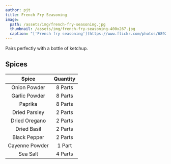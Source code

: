 ```yaml
---
author: pjt
title: French Fry Seasoning
image:
  path: /assets/img/french-fry-seasoning.jpg
  thumbnail: /assets/img/french-fry-seasoning-400x267.jpg
  caption: "['French fry seasoning'](https://www.flickr.com/photos/68928263@N00/6359275571) by [insidethemagic](https://www.flickr.com/photos/68928263@N00) is licensed under [CC BY-NC-ND 2.0](https://creativecommons.org/licenses/by-nc-nd/2.0/?ref=ccsearch&atype=rich)"
---
```


Pairs perfectly with a bottle of ketchup.

## Spices

| Spice | Quantity |
|:-:|:-:|
| Onion Powder | 8 Parts |
| Garlic Powder | 8 Parts |
| Paprika | 8 Parts |
| Dried Parsley | 2 Parts |
| Dried Oregano | 2 Parts |
| Dried Basil | 2 Parts |
| Black Pepper | 2 Parts |
| Cayenne Powder | 1 Part |
| Sea Salt | 4 Parts |
